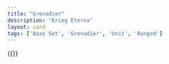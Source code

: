 ```yaml
---
title: "Grenadier"
description: 'Krieg Eterna'
layout: card
tags: ['Base Set', 'Grenadier', 'Unit', 'Ranged']
---
```

{{<card-detail-page title="Grenadier" artwork="Le Grenadier by Édouard Detaille (1912)" />}}